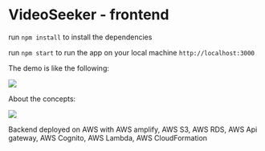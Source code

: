 # VideoSeeker - frontend

run `npm install` to install the dependencies

run `npm start` to run the app on your local machine `http://localhost:3000`

The demo is like the following:

<img src = "https://github.com/irissky/00-pic/blob/master/uPic/f0eeef36-4c20-4ce0-a41f-8260af94202204%2005%2019%2031%2031.gif?raw=true"/>

About the concepts:

<img src = "https://github.com/irissky/00-pic/blob/master/uPic/641657289457_.pic_hd202207%2008%2022%2013%2026.jpg?raw=true"/>


Backend deployed on AWS with AWS amplify, AWS S3, AWS RDS, AWS Api gateway, AWS Cognito, AWS Lambda, AWS CloudFormation
